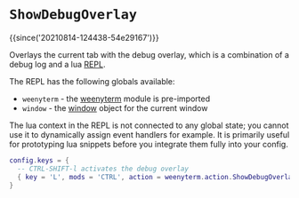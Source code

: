 # ``ShowDebugOverlay``

{{since('20210814-124438-54e29167')}}

Overlays the current tab with the debug overlay, which is a combination
of a debug log and a lua [REPL](https://en.wikipedia.org/wiki/Read%E2%80%93eval%E2%80%93print_loop).

The REPL has the following globals available:

* `weenyterm` - the [weenyterm](../weenyterm/index.md) module is pre-imported
* `window` - the [window](../window/index.md) object for the current window

The lua context in the REPL is not connected to any global state; you cannot use it
to dynamically assign event handlers for example.  It is primarily useful for
prototyping lua snippets before you integrate them fully into your config.

```lua
config.keys = {
  -- CTRL-SHIFT-l activates the debug overlay
  { key = 'L', mods = 'CTRL', action = weenyterm.action.ShowDebugOverlay },
}
```
